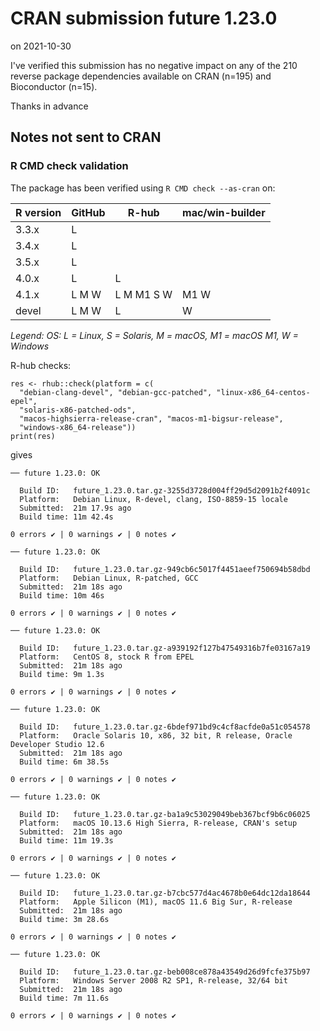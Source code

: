 # CRAN submission future 1.23.0

on 2021-10-30

I've verified this submission has no negative impact on any of the 210 reverse package dependencies available on CRAN (n=195) and Bioconductor (n=15).

Thanks in advance


## Notes not sent to CRAN

### R CMD check validation

The package has been verified using `R CMD check --as-cran` on:

| R version     | GitHub | R-hub      | mac/win-builder |
| ------------- | ------ | ---------- | --------------- |
| 3.3.x         | L      |            |                 |
| 3.4.x         | L      |            |                 |
| 3.5.x         | L      |            |                 |
| 4.0.x         | L      | L          |                 |
| 4.1.x         | L M W  | L M M1 S W | M1 W            |
| devel         | L M W  | L          |    W            |

*Legend: OS: L = Linux, S = Solaris, M = macOS, M1 = macOS M1, W = Windows*


R-hub checks:

```
res <- rhub::check(platform = c(
  "debian-clang-devel", "debian-gcc-patched", "linux-x86_64-centos-epel",
  "solaris-x86-patched-ods",
  "macos-highsierra-release-cran", "macos-m1-bigsur-release",
  "windows-x86_64-release"))
print(res)
```

gives

```
── future 1.23.0: OK

  Build ID:   future_1.23.0.tar.gz-3255d3728d004ff29d5d2091b2f4091c
  Platform:   Debian Linux, R-devel, clang, ISO-8859-15 locale
  Submitted:  21m 17.9s ago
  Build time: 11m 42.4s

0 errors ✔ | 0 warnings ✔ | 0 notes ✔

── future 1.23.0: OK

  Build ID:   future_1.23.0.tar.gz-949cb6c5017f4451aeef750694b58dbd
  Platform:   Debian Linux, R-patched, GCC
  Submitted:  21m 18s ago
  Build time: 10m 46s

0 errors ✔ | 0 warnings ✔ | 0 notes ✔

── future 1.23.0: OK

  Build ID:   future_1.23.0.tar.gz-a939192f127b47549316b7fe03167a19
  Platform:   CentOS 8, stock R from EPEL
  Submitted:  21m 18s ago
  Build time: 9m 1.3s

0 errors ✔ | 0 warnings ✔ | 0 notes ✔

── future 1.23.0: OK

  Build ID:   future_1.23.0.tar.gz-6bdef971bd9c4cf8acfde0a51c054578
  Platform:   Oracle Solaris 10, x86, 32 bit, R release, Oracle Developer Studio 12.6
  Submitted:  21m 18s ago
  Build time: 6m 38.5s

0 errors ✔ | 0 warnings ✔ | 0 notes ✔

── future 1.23.0: OK

  Build ID:   future_1.23.0.tar.gz-ba1a9c53029049beb367bcf9b6c06025
  Platform:   macOS 10.13.6 High Sierra, R-release, CRAN's setup
  Submitted:  21m 18s ago
  Build time: 11m 19.3s

0 errors ✔ | 0 warnings ✔ | 0 notes ✔

── future 1.23.0: OK

  Build ID:   future_1.23.0.tar.gz-b7cbc577d4ac4678b0e64dc12da18644
  Platform:   Apple Silicon (M1), macOS 11.6 Big Sur, R-release
  Submitted:  21m 18s ago
  Build time: 3m 28.6s

0 errors ✔ | 0 warnings ✔ | 0 notes ✔

── future 1.23.0: OK

  Build ID:   future_1.23.0.tar.gz-beb008ce878a43549d26d9fcfe375b97
  Platform:   Windows Server 2008 R2 SP1, R-release, 32/64 bit
  Submitted:  21m 18s ago
  Build time: 7m 11.6s

0 errors ✔ | 0 warnings ✔ | 0 notes ✔
```
